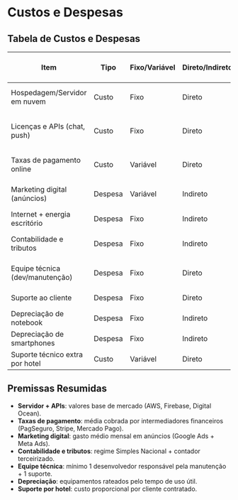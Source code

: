 # Custos e Despesas

## Tabela de Custos e Despesas

| Item                           | Tipo        | Fixo/Variável | Direto/Indireto | Valor Estimado (R$) | Premissas utilizadas |
|--------------------------------|-------------|---------------|-----------------|--------------------|--------------------|
| Hospedagem/Servidor em nuvem   | Custo       | Fixo          | Direto          | 300/mês            | Plano básico AWS/Digital Ocean |
| Licenças e APIs (chat, push)   | Custo       | Fixo          | Direto          | 200/mês            | Serviços externos para funcionalidades do app |
| Taxas de pagamento online      | Custo       | Variável      | Direto          | 2% a 5% das vendas | Cobrança por intermediadores (cartão/Pix) |
| Marketing digital (anúncios)   | Despesa     | Variável      | Indireto        | 500/mês (médio)    | Google Ads e redes sociais para atração de hotéis |
| Internet + energia escritório  | Despesa     | Fixo          | Indireto        | 200/mês            | Custos de home office |
| Contabilidade e tributos       | Despesa     | Fixo          | Indireto        | 200/mês            | Simples Nacional/contador terceirizado |
| Equipe técnica (dev/manutenção)| Despesa     | Fixo          | Direto          | 2.500–4.000/mês    | Salário de desenvolvedor (PJ ou CLT) |
| Suporte ao cliente             | Despesa     | Fixo          | Direto          | 1.500/mês          | Suporte remoto/telefone |
| Depreciação de notebook        | Despesa     | Fixo          | Indireto        | 67/mês             | Notebook de R$ 4.000 / 5 anos |
| Depreciação de smartphones     | Despesa     | Fixo          | Indireto        | 55/mês             | 2 aparelhos de R$ 2.000 / 3 anos |
| Suporte técnico extra por hotel| Custo       | Variável      | Direto          | 50/hotel/mês 

## Premissas Resumidas
- **Servidor + APIs**: valores base de mercado (AWS, Firebase, Digital Ocean).  
- **Taxas de pagamento**: média cobrada por intermediadores financeiros (PagSeguro, Stripe, Mercado Pago).  
- **Marketing digital**: gasto médio mensal em anúncios (Google Ads + Meta Ads).  
- **Contabilidade e tributos**: regime Simples Nacional + contador terceirizado.  
- **Equipe técnica**: mínimo 1 desenvolvedor responsável pela manutenção + 1 suporte.  
- **Depreciação**: equipamentos rateados pelo tempo de uso útil.  
- **Suporte por hotel**: custo proporcional por cliente contratado.
